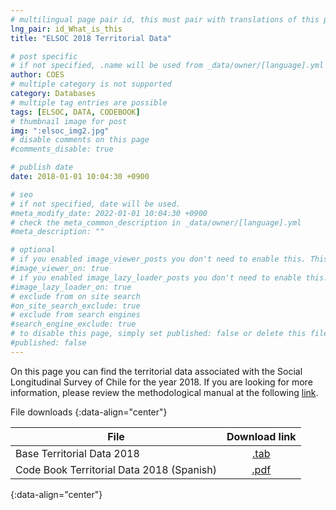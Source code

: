 ```yaml
---
# multilingual page pair id, this must pair with translations of this page. (This name must be unique)
lng_pair: id_What_is_this
title: "ELSOC 2018 Territorial Data"

# post specific
# if not specified, .name will be used from _data/owner/[language].yml
author: COES
# multiple category is not supported
category: Databases
# multiple tag entries are possible
tags: [ELSOC, DATA, CODEBOOK]
# thumbnail image for post
img: ":elsoc_img2.jpg"
# disable comments on this page
#comments_disable: true

# publish date
date: 2018-01-01 10:04:30 +0900

# seo
# if not specified, date will be used.
#meta_modify_date: 2022-01-01 10:04:30 +0900
# check the meta_common_description in _data/owner/[language].yml
#meta_description: ""

# optional
# if you enabled image_viewer_posts you don't need to enable this. This is only if image_viewer_posts = false
#image_viewer_on: true
# if you enabled image_lazy_loader_posts you don't need to enable this. This is only if image_lazy_loader_posts = false
#image_lazy_loader_on: true
# exclude from on site search
#on_site_search_exclude: true
# exclude from search engines
#search_engine_exclude: true
# to disable this page, simply set published: false or delete this file
#published: false
---
```

<!-- outline-start -->

On this page you can find the territorial data associated with the Social Longitudinal Survey of Chile for the year 2018. If you are looking for more information, please review the methodological manual at the following [link](https://coes.cl/encuesta-panel-methodological-manual-elsoc/).

 

File downloads
{:data-align="center"}
        

|File                 |   Download link                           |
| ------------------- | :---------------------------------------: |
| Base Territorial Data 2018    |[.tab](https://dataverse.harvard.edu/file.xhtml?fileId=5216941&version=1.0)                                        |
| Code Book Territorial Data 2018 (Spanish) |[.pdf](https://dataverse.harvard.edu/file.xhtml?fileId=5216940&version=1.0)              |
{:data-align="center"}
        




